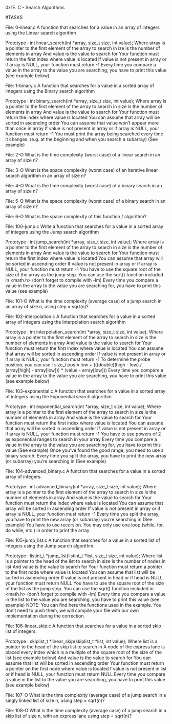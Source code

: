 0x1E. C - Search Algorithms

#TASKS

File: 0-linear.c
A function that searches for a value in an array of integers using the Linear search algorithm

Prototype : int linear_search(int *array, size_t size, int value);
    Where array is a pointer to the first element of the array to search in
    ize is the number of elements in array
    And value is the value to search for
    Your function must return the first index where value is located
    If value is not present in array or if array is NULL, your function must return -1
    Every time you compare a value in the array to the value you are searching, you have to print this value (see example below)

File: 1-binary.c
A function that searches for a value in a sorted array of integers using the Binary search algorithm

Prototype : int binary_search(int *array, size_t size, int value);
    Where array is a pointer to the first element of the array to search in
    size is the number of elements in array
    And value is the value to search for
    Your function must return the index where value is located
    You can assume that array will be sorted in ascending order
    You can assume that value won’t appear more than once in array
    If value is not present in array or if array is NULL, your function must return -1
    You must print the array being searched every time it changes. (e.g. at the beginning and when you search a subarray) (See example)

File: 2-O
What is the time complexity (worst case) of a linear search in an array of size n?

File: 3-O
What is the space complexity (worst case) of an iterative linear search algorithm in an array of size n?

File: 4-O
What is the time complexity (worst case) of a binary search in an array of size n?

File: 5-O
What is the space complexity (worst case) of a binary search in an array of size n?

File: 6-O
What is the space complexity of this function / algorithm?

File: 100-jump.c
Write a function that searches for a value in a sorted array of integers using the Jump search algorithm

Prototype : int jump_search(int *array, size_t size, int value);
    Where array is a pointer to the first element of the array to search in
    size is the number of elements in array
    And value is the value to search for
    Your function must return the first index where value is located
    You can assume that array will be sorted in ascending order
    If value is not present in array or if array is NULL, your function must return -1
    You have to use the square root of the size of the array as the jump step.
    You can use the sqrt() function included in <math.h> (don’t forget to compile with -lm)
    Every time you compare a value in the array to the value you are searching for, you have to print this value (see example)

File: 101-O
What is the time complexity (average case) of a jump search in an array of size n, using step = sqrt(n)?

File: 102-interpolation.c
A function that searches for a value in a sorted array of integers using the Interpolation search algorithm

Prototype : int interpolation_search(int *array, size_t size, int value);
    Where array is a pointer to the first element of the array to search in
    size is the number of elements in array
    And value is the value to search for
    Your function must return the first index where value is located
    You can assume that array will be sorted in ascending order
    If value is not present in array or if array is NULL, your function must return -1
    To determine the probe position, you can use : size_t pos = low + (((double)(high - low) / (array[high] - array[low])) * (value - array[low]))
    Every time you compare a value in the array to the value you are searching, you have to print this value (see example below)

File: 103-exponential.c
A function that searches for a value in a sorted array of integers using the Exponential search algorithm

Prototype : int exponential_search(int *array, size_t size, int value);
    Where array is a pointer to the first element of the array to search in
    size is the number of elements in array
    And value is the value to search for
    Your function must return the first index where value is located
    You can assume that array will be sorted in ascending order
    If value is not present in array or if array is NULL, your function must return -1
    You have to use powers of 2 as exponential ranges to search in your array
    Every time you compare a value in the array to the value you are searching for, you have to print this value (See example)
    Once you’ve found the good range, you need to use a binary search:
    Every time you split the array, you have to print the new array (or subarray) you’re searching in (See example)

File: 104-advanced_binary.c
A function that searches for a value in a sorted array of integers.

Prototype : int advanced_binary(int *array, size_t size, int value);
Where array is a pointer to the first element of the array to search in
size is the number of elements in array
And value is the value to search for
Your function must return the index where value is located
You can assume that array will be sorted in ascending order
If value is not present in array or if array is NULL, your function must return -1
Every time you split the array, you have to print the new array (or subarray) you’re searching in (See example)
You have to use recursion. You may only use one loop (while, for, do while, etc.) in order to print the array

File: 105-jump_list.c
A function that searches for a value in a sorted list of integers using the Jump search algorithm.

Prototype : listint_t *jump_list(listint_t *list, size_t size, int value);
    Where list is a pointer to the head of the list to search in
    size is the number of nodes in list
    And value is the value to search for
    Your function must return a pointer to the first node where value is located
    You can assume that list will be sorted in ascending order
    If value is not present in head or if head is NULL, your function must return NULL
    You have to use the square root of the size of the list as the jump step.
    You can use the sqrt() function included in <math.h> (don’t forget to compile with -lm)
    Every time you compare a value in the list to the value you are searching, you have to print this value    (see example)
    NOTE: You can find here the functions used in the example. You don’t need to push them, we will compile your file with our own implementation during the correction.

File: 106-linear_skip.c
A function that searches for a value in a sorted skip list of integers.

Prototype : skiplist_t *linear_skip(skiplist_t *list, int value);
    Where list is a pointer to the head of the skip list to search in
    A node of the express lane is placed every index which is a multiple of the square root of the size of the list (see example below)
    And value is the value to search for
    You can assume that list will be sorted in ascending order
    Your function must return a pointer on the first node where value is located
    f value is not present in list or if head is NULL, your function must return NULL
    Every time you compare a value in the list to the value you are searching, you have to print this value (see example below)

File: 107-O
What is the time complexity (average case) of a jump search in a singly linked list of size n, using step = sqrt(n)?

File: 108-O
What is the time complexity (average case) of a jump search in a skip list of size n, with an express lane using step = sqrt(n)?